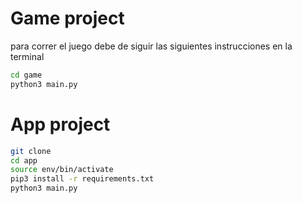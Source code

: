 # Game project

para correr el juego debe de siguir las siguientes instrucciones en la terminal

``` sh
cd game
python3 main.py

```

# App project

``` sh
git clone
cd app
source env/bin/activate
pip3 install -r requirements.txt
python3 main.py

```